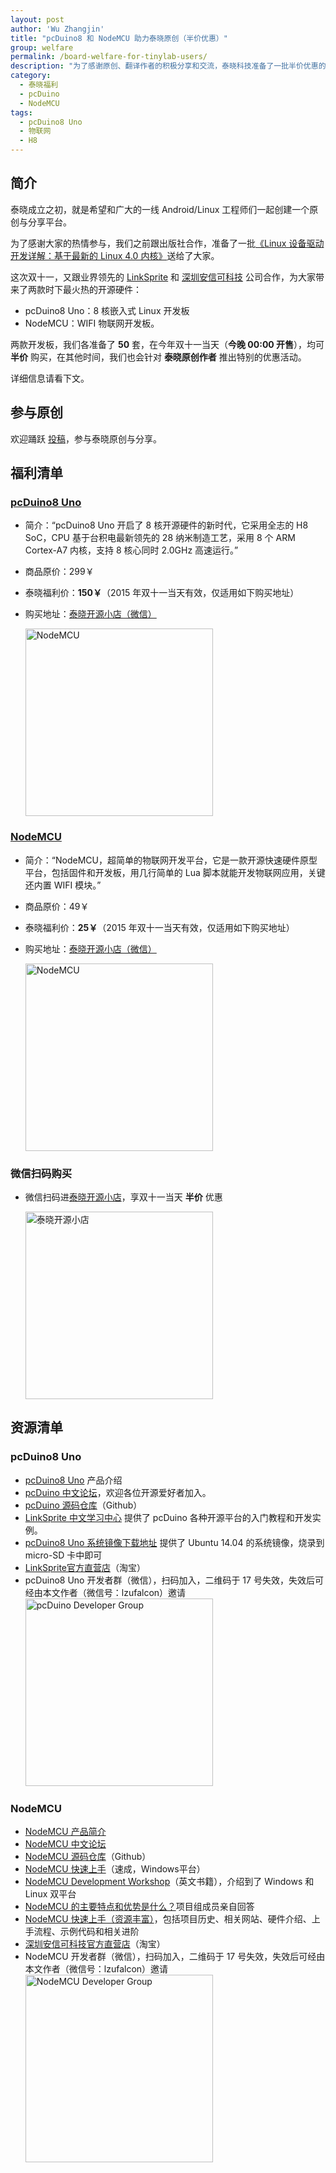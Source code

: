 ```yaml
---
layout: post
author: 'Wu Zhangjin'
title: "pcDuino8 和 NodeMCU 助力泰晓原创（半价优惠）"
group: welfare
permalink: /board-welfare-for-tinylab-users/
description: "为了感谢原创、翻译作者的积极分享和交流，泰晓科技准备了一批半价优惠的开源开发板：pcDuino8 Uno 和 NodeMCU 给大家。"
category:
  - 泰晓福利
  - pcDuino
  - NodeMCU
tags:
  - pcDuino8 Uno
  - 物联网
  - H8
---
```


## 简介

泰晓成立之初，就是希望和广大的一线 Android/Linux 工程师们一起创建一个原创与分享平台。

为了感谢大家的热情参与，我们之前跟出版社合作，准备了一批[《Linux 设备驱动开发详解：基于最新的 Linux 4.0 内核》](https://tinylab.org/book-welfare-for-tinylab-contributors/)送给了大家。

这次双十一，又跟业界领先的 [LinkSprite](http://www.linksprite.com) 和 [深圳安信可科技](http://www.nodemcu.com) 公司合作，为大家带来了两款时下最火热的开源硬件：

* pcDuino8 Uno：8 核嵌入式 Linux 开发板
* NodeMCU：WIFI 物联网开发板。

两款开发板，我们各准备了 **50** 套，在今年双十一当天（**今晚 00:00 开售**），均可 **半价** 购买，在其他时间，我们也会针对 **泰晓原创作者** 推出特别的优惠活动。

详细信息请看下文。

## 参与原创

欢迎踊跃 [投稿](https://tinylab.org/post/)，参与泰晓原创与分享。

## 福利清单

### [pcDuino8 Uno](https://tinylab.org/introduction-of-pcduino8-Uno/)
  * 简介：“pcDuino8 Uno 开启了 8 核开源硬件的新时代，它采用全志的 H8 SoC，CPU 基于台积电最新领先的 28 纳米制造工艺，采用 8 个 ARM Cortex-A7 内核，支持 8 核心同时 2.0GHz 高速运行。”
  * 商品原价：299￥
  * 泰晓福利价：**150￥**（2015 年双十一当天有效，仅适用如下购买地址）
  * 购买地址：[泰晓开源小店（微信）](http://weidian.com/?userid=335178200)

    <img src="/images/boards/pcduino/pcduino8_uno.jpg" title="NodeMCU" width="300">

### [NodeMCU](http://www.nodemcu.com)
  * 简介：“NodeMCU，超简单的物联网开发平台，它是一款开源快速硬件原型平台，包括固件和开发板，用几行简单的 Lua 脚本就能开发物联网应用，关键还内置 WIFI 模块。”
  * 商品原价：49￥
  * 泰晓福利价：**25￥**（2015 年双十一当天有效，仅适用如下购买地址）
  * 购买地址：[泰晓开源小店（微信）](http://weidian.com/?userid=335178200)

    <img src="/images/boards/nodemcu/nodemcu.jpg" title="NodeMCU" width="300">

### 微信扫码购买

  * 微信扫码进[泰晓开源小店](http://weidian.com/?userid=335178200)，享双十一当天 **半价** 优惠

    <img src="/images/weidian/tinylab-shop.jpg" title="泰晓开源小店" width="300">

## 资源清单

### pcDuino8 Uno
  * [pcDuino8 Uno][1] 产品介绍
  * [pcDuino 中文论坛][4]，欢迎各位开源爱好者加入。
  * [pcDuino 源码仓库][12]（Github）
  * [LinkSprite 中文学习中心][3] 提供了 pcDuino 各种开源平台的入门教程和开发实例。
  * [pcDuino8 Uno 系统镜像下载地址][2] 提供了 Ubuntu 14.04 的系统镜像，烧录到 micro-SD 卡中即可
  * [LinkSprite官方直营店](https://item.taobao.com/item.htm?spm=a312a.7700824.w4002-10306272528.18.AoiCcY&id=524127271863)（淘宝）
  * pcDuino8 Uno 开发者群（微信），扫码加入，二维码于 17 号失效，失效后可经由本文作者（微信号：lzufalcon）邀请
    <img src="/images/boards/pcduino/pcduino-weixin-group.jpg" title="pcDuino Developer Group" width="300">

### NodeMCU
  * [NodeMCU 产品简介][5]
  * [NodeMCU 中文论坛][9]
  * [NodeMCU 源码仓库][10]（Github）
  * [NodeMCU 快速上手][6]（速成，Windows平台）
  * [NodeMCU Development Workshop][7]（英文书籍），介绍到了 Windows 和 Linux 双平台
  * [NodeMCU 的主要特点和优势是什么？][8]项目组成员亲自回答
  * [NodeMCU 快速上手（资源丰富）][11]，包括项目历史、相关网站、硬件介绍、上手流程、示例代码和相关进阶
  * [深圳安信可科技官方直营店](https://shop72165205.world.taobao.com/)（淘宝）
  * NodeMCU 开发者群（微信），扫码加入，二维码于 17 号失效，失效后可经由本文作者（微信号：lzufalcon）邀请
    <img src="/images/boards/nodemcu/nodemcu-weixin-group.jpg" title="NodeMCU Developer Group" width="300">


 [1]: https://tinylab.org/introduction-of-pcduino8-Uno/
 [2]: http://www.linksprite.com/image-for-pcduino8-uno/
 [3]: http://cnlearn.linksprite.com
 [4]: http://www.pcduino.org

 [5]: http://www.nodemcu.com
 [6]: http://wiki.jackslab.org/Getting_Started_with_Noduino_on_Windows
 [7]: https://books.google.com.hk/books?id=XP9ICgAAQBAJ&printsec=frontcover&redir_esc=y#v=onepage&q&f=false
 [8]: http://www.zhihu.com/question/36288709
 [9]: http://bbs.nodemcu.com/
 [10]: https://github.com/nodemcu
 [11]: http://www.bkjia.com/Androidjc/988186.html
 [12]: https://github.com/pcduino
